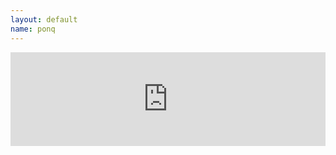 ```yaml
---
layout: default
name: ponq
---
```


<iframe src="https://rakennus.github.io/rakennus-game/" width="100%" frameborder="0"></iframe>
